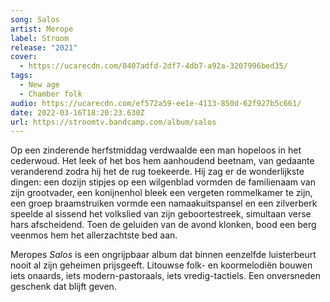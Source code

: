 ```yaml
---
song: Salos
artist: Merope
label: Stroom
release: "2021"
cover:
  - https://ucarecdn.com/8407adfd-2df7-4db7-a92a-3207996bed35/
tags:
  - New age
  - Chamber folk
audio: https://ucarecdn.com/ef572a59-ee1e-4113-850d-62f927b5c661/
date: 2022-03-16T18:20:23.630Z
url: https://stroomtv.bandcamp.com/album/salos
---
```

Op een zinderende herfstmiddag verdwaalde een man hopeloos in het cederwoud. Het leek of het bos hem aanhoudend beetnam, van gedaante veranderend zodra hij het de rug toekeerde. Hij zag er de wonderlijkste dingen: een dozijn stipjes op een wilgenblad vormden de familienaam van zijn grootvader, een konijnenhol bleek een vergeten rommelkamer te zijn, een groep braamstruiken vormde een namaakuitspansel en een zilverberk speelde al sissend het volkslied van zijn geboortestreek, simultaan verse hars afscheidend. Toen de geluiden van de avond klonken, bood een berg veenmos hem het allerzachtste bed aan.

Meropes *Salos* is een ongrijpbaar album dat binnen eenzelfde luisterbeurt nooit al zijn geheimen prijsgeeft. Litouwse folk- en koormelodiën bouwen iets onaards, iets modern-pastoraals, iets vredig-tactiels. Een onversneden geschenk dat blijft geven.